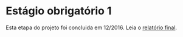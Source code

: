 # Estágio obrigatório 1

Esta etapa do projeto foi concluida em 12/2016.
Leia o [relatório final](./relatorio_final.pdf).
